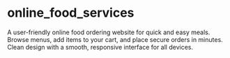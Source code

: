 # online_food_services
A user-friendly online food ordering website for quick and easy meals.
Browse menus, add items to your cart, and place secure orders in minutes.
Clean design with a smooth, responsive interface for all devices.

